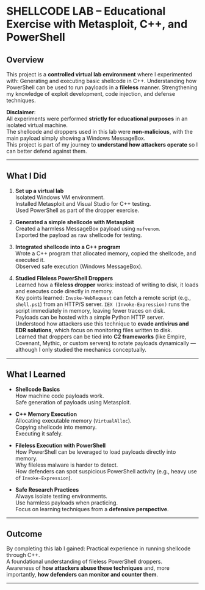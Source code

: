 # SHELLCODE LAB – Educational Exercise with Metasploit, C++, and PowerShell

## Overview
This project is a **controlled virtual lab environment** where I experimented with:
 Generating and executing basic shellcode in C++.
 Understanding how PowerShell can be used to run payloads in a **fileless** manner.
 Strengthening my knowledge of exploit development, code injection, and defense techniques.

 **Disclaimer**:  
All experiments were performed **strictly for educational purposes** in an isolated virtual machine.  
The shellcode and droppers used in this lab were **non-malicious**, with the main payload simply showing a Windows MessageBox.  
This project is part of my journey to **understand how attackers operate** so I can better defend against them.


---

## What I Did
1. **Set up a virtual lab**  
    Isolated Windows VM environment.  
    Installed Metasploit and Visual Studio for C++ testing.  
    Used PowerShell as part of the dropper exercise.  

2. **Generated a simple shellcode with Metasploit**  
    Created a harmless MessageBox payload using `msfvenom`.  
    Exported the payload as raw shellcode for testing.

3. **Integrated shellcode into a C++ program**  
    Wrote a C++ program that allocated memory, copied the shellcode, and executed it.  
    Observed safe execution (Windows MessageBox).  

4. **Studied Fileless PowerShell Droppers**  
    Learned how a **fileless dropper** works: instead of writing to disk, it loads and executes code directly in memory.  
    Key points learned:
   `Invoke-WebRequest` can fetch a remote script (e.g., `shell.ps1`) from an HTTP/S server.
   `IEX (Invoke-Expression)` runs the script immediately in memory, leaving fewer traces on disk.  
   Payloads can be hosted with a simple Python HTTP server.  
   Understood how attackers use this technique to **evade antivirus and EDR solutions**, which focus on monitoring files written to disk.  
   Learned that droppers can be tied into **C2 frameworks** (like Empire, Covenant, Mythic, or custom servers) to rotate payloads dynamically — although I only studied the mechanics conceptually.  

---

## What I Learned
- **Shellcode Basics**  
   How machine code payloads work.  
   Safe generation of payloads using Metasploit.  

- **C++ Memory Execution**  
   Allocating executable memory (`VirtualAlloc`).  
   Copying shellcode into memory.  
   Executing it safely.  

- **Fileless Execution with PowerShell**  
   How PowerShell can be leveraged to load payloads directly into memory.  
   Why fileless malware is harder to detect.  
   How defenders can spot suspicious PowerShell activity (e.g., heavy use of `Invoke-Expression`).  

- **Safe Research Practices**  
   Always isolate testing environments.  
   Use harmless payloads when practicing.  
   Focus on learning techniques from a **defensive perspective**.  

---

## Outcome
By completing this lab I gained:
 Practical experience in running shellcode through C++.  
 A foundational understanding of fileless PowerShell droppers.  
 Awareness of **how attackers abuse these techniques** and, more importantly, **how defenders can monitor and counter them**.  

---
